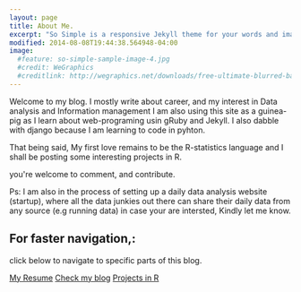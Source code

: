 ```yaml
---
layout: page
title: About Me. 
excerpt: "So Simple is a responsive Jekyll theme for your words and images."
modified: 2014-08-08T19:44:38.564948-04:00
image:
  #feature: so-simple-sample-image-4.jpg
  #credit: WeGraphics
  #creditlink: http://wegraphics.net/downloads/free-ultimate-blurred-background-pack/
---
```


Welcome to my blog. I mostly write about career, and my interest in Data analysis and Information management
I am also using this site as a guinea-pig as I learn about web-programing usin gRuby and Jekyll. I also 
dabble with django because I am learning to code in pyhton. 

That being said, My first love remains to be the R-statistics language and I shall be posting some interesting 
projects in R. 

you're welcome to comment, and contribute. 

Ps: I am also in the process of setting up a daily data analysis website (startup), where all the data junkies out there 
can share their daily data from any source (e.g running data) in case your are intersted, Kindly let me know.

## For faster navigation,:

click below to navigate to specific parts of this blog.

<a markdown="0" href="{{ site.url }}/Resume" class="btn">My Resume</a> <a markdown="0" href="{{ site.url }}/Blog" class="btn">Check my blog</a> <a markdown="0" href="{{ site.url }}/R-projects" class="btn">Projects in R</a>


